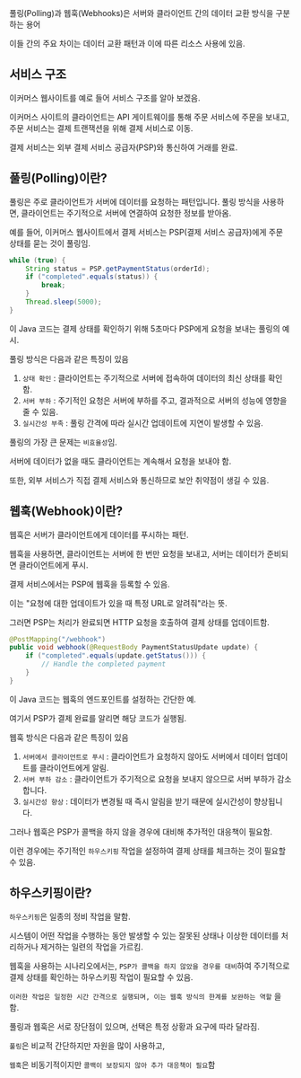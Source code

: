 풀링(Polling)과 웹훅(Webhooks)은 서버와 클라이언트 간의 데이터 교환 방식을 구분하는 용어

이들 간의 주요 차이는 데이터 교환 패턴과 이에 따른 리소스 사용에 있음. 

## 서비스 구조

이커머스 웹사이트를 예로 들어 서비스 구조를 알아 보겠음.

이커머스 사이트의 클라이언트는 API 게이트웨이를 통해 주문 서비스에 주문을 보내고, 주문 서비스는 결제 트랜잭션을 위해 결제 서비스로 이동. 

결제 서비스는 외부 결제 서비스 공급자(PSP)와 통신하여 거래를 완료.

## 풀링(Polling)이란?

풀링은 주로 클라이언트가 서버에 데이터를 요청하는 패턴입니다. 풀링 방식을 사용하면, 클라이언트는 주기적으로 서버에 연결하여 요청한 정보를 받아옴.

예를 들어, 이커머스 웹사이트에서 결제 서비스는 PSP(결제 서비스 공급자)에게 주문 상태를 묻는 것이 풀링임.

```java
while (true) {
    String status = PSP.getPaymentStatus(orderId);
    if ("completed".equals(status)) {
        break;
    }
    Thread.sleep(5000);
}

```

이 Java 코드는 결제 상태를 확인하기 위해 5초마다 PSP에게 요청을 보내는 풀링의 예시.

풀링 방식은 다음과 같은 특징이 있음

1. `상태 확인` : 클라이언트는 주기적으로 서버에 접속하여 데이터의 최신 상태를 확인함.
2. `서버 부하` : 주기적인 요청은 서버에 부하를 주고, 결과적으로 서버의 성능에 영향을 줄 수 있음.
3. `실시간성 부족` : 풀링 간격에 따라 실시간 업데이트에 지연이 발생할 수 있음.

풀링의 가장 큰 문제는 `비효율성`임. 

서버에 데이터가 없을 때도 클라이언트는 계속해서 요청을 보내야 함. 

또한, 외부 서비스가 직접 결제 서비스와 통신하므로 보안 취약점이 생길 수 있음.

## 웹훅(Webhook)이란?

웹훅은 서버가 클라이언트에게 데이터를 푸시하는 패턴. 

웹훅을 사용하면, 클라이언트는 서버에 한 번만 요청을 보내고, 서버는 데이터가 준비되면 클라이언트에게 푸시.

결제 서비스에서는 PSP에 웹훅을 등록할 수 있음. 

이는 "요청에 대한 업데이트가 있을 때 특정 URL로 알려줘"라는 뜻.

그러면 PSP는 처리가 완료되면 HTTP 요청을 호출하여 결제 상태를 업데이트함.

```java
@PostMapping("/webhook")
public void webhook(@RequestBody PaymentStatusUpdate update) {
    if ("completed".equals(update.getStatus())) {
        // Handle the completed payment
    }
}

```

이 Java 코드는 웹훅의 엔드포인트를 설정하는 간단한 예.

여기서 PSP가 결제 완료를 알리면 해당 코드가 실행됨.

웹훅 방식은 다음과 같은 특징이 있음

1. `서버에서 클라이언트로 푸시` : 클라이언트가 요청하지 않아도 서버에서 데이터 업데이트를 클라이언트에게 알림.
2. `서버 부하 감소` : 클라이언트가 주기적으로 요청을 보내지 않으므로 서버 부하가 감소합니다.
3. `실시간성 향상` : 데이터가 변경될 때 즉시 알림을 받기 때문에 실시간성이 향상됩니다.

그러나 웹훅은 PSP가 콜백을 하지 않을 경우에 대비해 추가적인 대응책이 필요함. 

이런 경우에는 주기적인 `하우스키핑` 작업을 설정하여 결제 상태를 체크하는 것이 필요할 수 있음.

## 하우스키핑이란?

`하우스키핑`은 일종의 정비 작업을 말함. 

시스템이 어떤 작업을 수행하는 동안 발생할 수 있는 잘못된 상태나 이상한 데이터를 처리하거나 제거하는 일련의 작업을 가르킴. 

웹훅을 사용하는 시나리오에서는, `PSP가 콜백을 하지 않았을 경우를 대비`하여 주기적으로 결제 상태를 확인하는 하우스키핑 작업이 필요할 수 있음. 

`이러한 작업은 일정한 시간 간격으로 실행되며, 이는 웹훅 방식의 한계를 보완하는 역할` 을 함.

풀링과 웹훅은 서로 장단점이 있으며, 선택은 특정 상황과 요구에 따라 달라짐. 

`풀링`은 비교적 간단하지만 자원을 많이 사용하고, 

`웹훅`은 비동기적이지만 `콜백이 보장되지 않아 추가 대응책이 필요`함